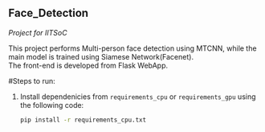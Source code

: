 ## Face_Detection
*Project for IITSoC*

This project performs Multi-person face detection using MTCNN, while the main model is trained using Siamese Network(Facenet).  
The front-end is developed from Flask WebApp.  

#Steps to run:  
1. Install dependenicies from `requirements_cpu` or `requirements_gpu` using the following code:  
    ```bash
    pip install -r requirements_cpu.txt
    ```
